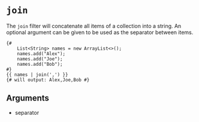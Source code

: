 # `join`
The `join` filter will concatenate all items of a collection into a string. An optional argument can be given
to be used as the separator between items.
```twig
{#
    List<String> names = new ArrayList<>();
    names.add("Alex");
    names.add("Joe");
    names.add("Bob");
#}
{{ names | join(',') }}
{# will output: Alex,Joe,Bob #}
```

## Arguments
- separator